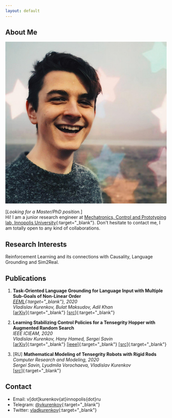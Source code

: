 ```yaml
---
layout: default
---
```


## About Me

<img class="profile-picture" src="avatar.png">

[*Looking for a Master/PhD position.*]  
Hi! I am a junior research engineer at [Mechatronics, Control and Prototyping lab, Innopolis University](https://robotics.innopolis.university/en/){:target="_blank"}. Don't hesitate to contact me, I am totally open to any kind of collaborations. 

## Research Interests

Reinforcement Learning and its connections with Causality, Language Grounding and Sim2Real.

## Publications
1. **Task-Oriented Language Grounding for Language Input with Multiple Sub-Goals of Non-Linear Order**  
*[EEML](https://www.eeml.eu/){:target="_blank"}, 2020*  
*Vladislav Kurenkov, Bulat Maksudov, Adil Khan*  
[[arXiv]](https://arxiv.org/abs/1910.12354){:target="_blank"} [[src]](https://github.com/vkurenkov/language-grounding-multigoal){:target="_blank"}

1. **Learning Stabilizing Control Policies for a Tensegrity Hopper with Augmented Random Search**  
*IEEE ICIEAM, 2020*  
*Vladislav Kurenkov, Hany Hamed, Sergei Savin*  
[[arXiv]](https://arxiv.org/abs/2004.02641){:target="_blank"} [[ieee]](https://ieeexplore.ieee.org/document/9111973/){:target="_blank"} [[src]](https://github.com/hany606/tensegrity-vertical-stability){:target="_blank"}

1. [RU] **Mathematical Modeling of Tensegrity Robots with Rigid Rods** 
*Computer Research and Modeling, 2020*  
*Sergei Savin, Lyudmila Vorochaeva, Vladislav Kurenkov*  
[[src]](https://github.com/vkurenkov/tensegrity/){:target="_blank"}

## Contact

* Email: v[dot]kurenkov{at}innopolis{dot}ru
* Telegram: [@vkurenkov](https://t.me/vkurenkov){:target="_blank"}
* Twitter: [vladkurenkov](https://twitter.com/vladkurenkov){:target="_blank"}
